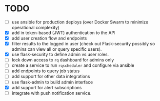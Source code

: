 # TODO

- [ ] use ansible for production deploys (over Docker Swarm to minimize operational complexity)
- [x] add in token-based (JWT) authentication to the API
- [x] add user creation flow and endpoints
- [x] filter results to the logged in user (check out Flask-security possibly so admins can view all or query specific users).
- [x] use flask-security to define admin vs user roles.
- [ ] lock down access to `rq` dashboard for admins only
- [ ] create a service to run `rqscheduler` and configure via ansible
- [ ] add endpoints to query job status
- [ ] add support for other data integrations
- [ ] use flask-admin to build admin interface
- [x] add support for alert subscriptions
- [ ] integrate with push notification service.
